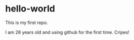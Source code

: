 # hello-world
This is my first repo.

I am 28 years old and using github for the first time. Cripes!
